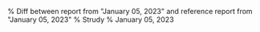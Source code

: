 % Diff between report from "January 05, 2023" and reference report from "January 05, 2023"
% Strudy
% January 05, 2023


